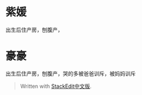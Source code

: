 # 紫媛 
出生后住产房，刨腹产，

# 豪豪
出生后住产房，刨腹产，哭的多被爸爸训斥，被妈妈训斥


> Written with [StackEdit中文版](https://stackedit.cn/).
<!--stackedit_data:
eyJoaXN0b3J5IjpbMTUzMzAyMDM4NF19
-->